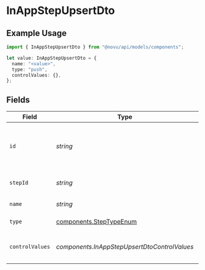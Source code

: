 # InAppStepUpsertDto

## Example Usage

```typescript
import { InAppStepUpsertDto } from "@novu/api/models/components";

let value: InAppStepUpsertDto = {
  name: "<value>",
  type: "push",
  controlValues: {},
};
```

## Fields

| Field                                                              | Type                                                               | Required                                                           | Description                                                        |
| ------------------------------------------------------------------ | ------------------------------------------------------------------ | ------------------------------------------------------------------ | ------------------------------------------------------------------ |
| `id`                                                               | *string*                                                           | :heavy_minus_sign:                                                 | Database identifier of the step. Used for updating the step.       |
| `stepId`                                                           | *string*                                                           | :heavy_minus_sign:                                                 | Unique identifier for the step                                     |
| `name`                                                             | *string*                                                           | :heavy_check_mark:                                                 | Name of the step                                                   |
| `type`                                                             | [components.StepTypeEnum](../../models/components/steptypeenum.md) | :heavy_check_mark:                                                 | Type of the step                                                   |
| `controlValues`                                                    | *components.InAppStepUpsertDtoControlValues*                       | :heavy_minus_sign:                                                 | Control values for the In-App step.                                |